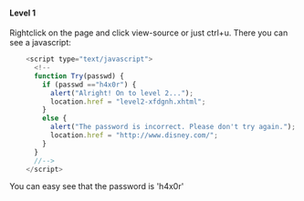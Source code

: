 #### Level 1

Rightclick on the page and click view-source or just ctrl+u. There you can see a javascript:

```javascript
    <script type="text/javascript">
      <!--
      function Try(passwd) {   
        if (passwd =="h4x0r") {
          alert("Alright! On to level 2...");   
          location.href = "level2-xfdgnh.xhtml";
        }
        else {
          alert("The password is incorrect. Please don't try again.");
          location.href = "http://www.disney.com/";
        }
      }
      //-->  
    </script>
```

You can easy see that the password is 'h4x0r'